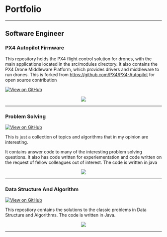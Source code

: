 # Portfolio
---
## Software Engineer

### PX4 Autopilot Firmware

This repository holds the PX4 flight control solution for drones, with the main applications located in the src/modules directory. It also contains the PX4 Drone Middleware Platform, which provides drivers and middleware to run drones. This is forked from https://github.com/PX4/PX4-Autopilot for open source contribution

[![View on GitHub](https://img.shields.io/badge/GitHub-View_on_GitHub-blue?logo=GitHub)](https://github.com/DineshVhatte/Firmware)

<center><img src="images/PX4.jpg"/></center>

---
### Problem Solving

[![View on GitHub](https://img.shields.io/badge/GitHub-View_on_GitHub-blue?logo=GitHub)](https://github.com/DineshVhatte/ProbSolv)

This is just a collection of topics and algorithms that in my opinion are interesting.

It contains answer code to many of the interesting problem solving questions. It also has code written for experiementation and code written on the request of fellow colleagues out of interest. The code is written in java
<center><img src="images/prob-solv.png"/></center>

---
### Data Structure And Algorithm

[![View on GitHub](https://img.shields.io/badge/GitHub-View_on_GitHub-blue?logo=GitHub)]([https://github.com/DineshVhatte/DS-ALG])

This repostiory contains the solutions to the classic problems in Data Structure and Algorithms. The code is written in Java.

<center><img src="images/DSAlgo.png"/></center>

---



